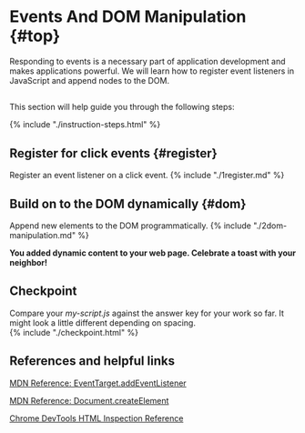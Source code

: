 # Events And DOM Manipulation {#top}
Responding to events is a necessary part of application development and makes applications powerful. We will learn how to register event listeners in JavaScript and append nodes to the DOM.

<!-- trick markdown to give me a little space between these two sections of text -->
## 
This section will help guide you through the following steps:

{% include "./instruction-steps.html" %}


## Register for click events {#register} <span class="navigate-top"><a href="#top" title="Take me to the top of page"><i class="fa fa-chevron-circle-up" aria-hidden="true"></i></a></span>
Register an event listener on a click event.
{% include "./1register.md" %}

## Build on to the DOM dynamically {#dom} <span class="navigate-top"><a href="#top" title="Take me to the top of page"><i class="fa fa-chevron-circle-up" aria-hidden="true"></i></a></span>
Append new elements to the DOM programmatically.
{% include "./2dom-manipulation.md" %}

**You added dynamic content to your web page. Celebrate a toast with your neighbor!**

<!-- trick markdown to give me a little space between these two sections of text -->
## 

## Checkpoint <span class="navigate-top"><a href="#top" title="Take me to the top of page"><i class="fa fa-chevron-circle-up" aria-hidden="true"></i></a></span>
Compare your _my-script.js_ against the answer key for your work so far. It might look a little different depending on spacing.  
{% include "./checkpoint.html" %}


<!-- trick markdown to give me a little space between these two sections of text -->
## 
## References and helpful links <span class="navigate-top"><a href="#top" title="Take me to the top of page"><i class="fa fa-chevron-circle-up" aria-hidden="true"></i></a></span>
[MDN Reference: EventTarget.addEventListener](https://developer.mozilla.org/en-US/docs/Web/API/EventTarget/addEventListener)

[MDN Reference: Document.createElement](https://developer.mozilla.org/en-US/docs/Web/API/Document/createElement)

[Chrome DevTools HTML Inspection Reference](https://developers.google.com/web/tools/chrome-devtools/inspect-styles/)


